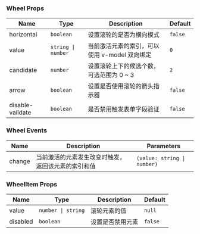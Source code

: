 ### Wheel Props

| Name      | Type    | Description                                          | Default       |
| --------- | ------- | --------------------------------------------- | ------------ |
| horizontal      | `boolean`  | 设置滚轮的是否为横向模式 | `false` |
| value    | `string \| number`  | 当前激活元素的索引，可以使用 v-model 双向绑定 | `0`            |
| candidate | `number`  | 设置滚轮上下的候选个数，可选范围为 0 ~ 3      | `2`            |
| arrow     | `boolean` | 设置是否使用滚轮的箭头指示器                  | `false`        |
| disable-validate | `boolean`                           | 是否禁用触发表单字段验证                                                         | `false`                 |

### Wheel Events

| Name      | Description                                               | Parameters          |
| --------- | -------------------------------------------------- | ------------- |
| change | 当前激活的元素发生改变时触发，返回该元素的索引和值 | `(value: string \| number)` |

### WheelItem Props

| Name  | Type                        | Description         | Default |
| ----- | --------------------------- | ------------ | ------ |
| value | `number \| string` | 滚轮元素的值 | `null`   |
| disabled | `boolean` | 设置是否禁用元素 | `false`   |
